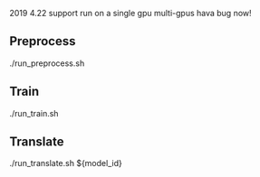 2019 4.22
support run on a single gpu
multi-gpus hava bug now!

## Preprocess

./run_preprocess.sh

## Train

./run_train.sh

## Translate

./run_translate.sh ${model_id}
